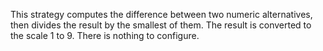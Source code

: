 This strategy computes the difference between two numeric alternatives, then divides the result by the smallest of them.  The result is converted to the scale 1 to 9. There is nothing to configure.